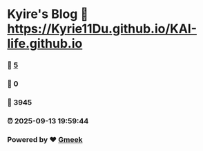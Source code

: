 # Kyire's Blog :link: https://Kyrie11Du.github.io/KAI-life.github.io 
### :page_facing_up: [5](https://Kyrie11Du.github.io/KAI-life.github.io/tag.html) 
### :speech_balloon: 0 
### :hibiscus: 3945 
### :alarm_clock: 2025-09-13 19:59:44 
### Powered by :heart: [Gmeek](https://github.com/Meekdai/Gmeek)
